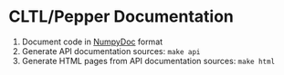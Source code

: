 # CLTL/Pepper Documentation

1. Document code in [NumpyDoc](https://numpydoc.readthedocs.io/en/latest/format.html) format
2. Generate API documentation sources: ```make api```
3. Generate HTML pages from API documentation sources: ```make html```